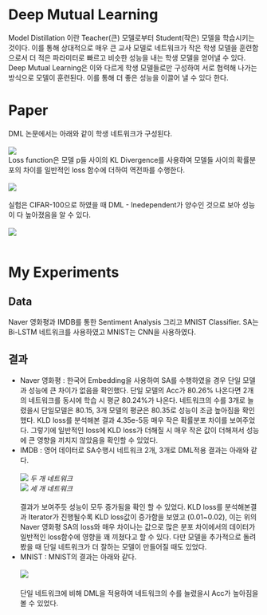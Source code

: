 # Deep Mutual Learning
Model Distillation 이란 Teacher(큰) 모델로부터 Student(작은) 모델을 학습시키는 것이다. 이를 통해 상대적으로 매우 큰 교사 모델로 네트워크가 작은 학생 모델을 훈련함으로서 더 적은 파라미터로 빠르고 비슷한 성능을 내는 학생 모델을 얻어낼 수 있다. Deep Mutual Learning은 이와 다르게 학생 모델들로만 구성하여 서로 협력해 나가는 방식으로 모델이 훈련된다. 이를 통해 더 좋은 성능을 이끌어 낼 수 있다 한다. 
# Paper
DML 논문에서는 아래와 같이 학생 네트워크가 구성된다. <br><br>
<img src = https://user-images.githubusercontent.com/55969260/72857528-357f0580-3d01-11ea-9732-e2132c8261e4.png> <br>
Loss function은 모델 p들 사이의 KL Divergence를 사용하여 모델들 사이의 확률분포의 차이를 일반적인 loss 함수에 더하여 역전파를 수행한다. <br><br>
<img src = https://user-images.githubusercontent.com/55969260/72857719-d79eed80-3d01-11ea-82cc-a07031425818.png> <br>
<br>
실험은 CIFAR-100으로 하였을 때 DML - Inedependent가 양수인 것으로 보아 성능이 다 높아졌음을 알 수 있다. <br><br>
<img src = https://user-images.githubusercontent.com/55969260/72857859-38c6c100-3d02-11ea-91af-203d0dec0f79.png><br><br>
# My Experiments
## Data
Naver 영화평과 IMDB를 통한 Sentiment Analysis 그리고 MNIST Classifier. SA는 Bi-LSTM 네트워크를 사용하였고 MNIST는 CNN을 사용하였다. 
## 결과
- Naver 영화평 : 한국어 Embedding을 사용하여 SA를 수행하였을 경우 단일 모델과 성능에 큰 차이가 없음을 확인했다. 단일 모델의 Acc가 80.26% 나온다면 2개의 네트워크를 동시에 학습 시 평균 80.24%가 나온다. 네트워크의 수를 3개로 늘렸을시 단일모델은 80.15, 3개 모델의 평균은 80.35로 성능이 조금 높아짐을 확인했다. KLD loss를 분석해본 결과 4.35e-5등 매우 작은 확률분포 차이를 보여주었다. 그렇기에 일반적인 loss에 KLD loss가 더해질 시 매우 작은 값이 더해져서 성능에 큰 영향을 끼치지 않았음을 확인할 수 있었다. 
- IMDB : 영어 데이터로 SA수행시 네트워크 2개, 3개로 DML적용 결과는 아래와 같다. <br><br>
<img src = https://user-images.githubusercontent.com/55969260/72858404-09b14f00-3d04-11ea-9a67-6d6a489625e9.png> *두 개 네트워크<br>*
<img src = https://user-images.githubusercontent.com/55969260/72858420-1cc41f00-3d04-11ea-9ed7-cc34f1825955.png> *세 개 네트워크<br>*<br>
결과가 보여주듯 성능이 모두 증가됨을 확인 할 수 있었다. KLD loss를 분석해본결과 Iterator가 진행될수록 KLD loss값이 증가함을 보였고 (0.01~0.02), 이는 위의 Naver 영화평 SA의 loss와 매우 차이나는 값으로 많은 분포 차이에서의 데이터가 일반적인 loss함수에 영향을 꽤 끼쳤다고 할 수 있다. 다만 모델을 추가적으로 돌려봤을 때 단일 네트워크가 더 잘하는 모델이 만들어질 때도 있었다. 
- MNIST : MNIST의 결과는 아래와 같다. <br><br>
<img src =https://user-images.githubusercontent.com/55969260/72858718-0f5b6480-3d05-11ea-8096-494231c8c848.png> <br><br>
단일 네트워크에 비해 DML을 적용하여 네트워크의 수를 늘렸을시 Acc가 높아짐을 볼 수 있었다. 
